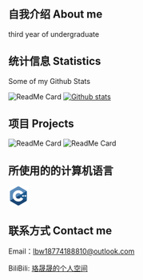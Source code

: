 ## 自我介绍  About me

third year of undergraduate

## 统计信息 Statistics

Some of my Github Stats

![ReadMe Card](https://github-readme-stats-git-masterrstaa-rickstaa.vercel.app/api/top-langs/?username=Lenc1)
[![Github stats](https://github-readme-stats.vercel.app/api?username=Lenc1&show_icons=true&include_all_commits=true)](https://github.com/Lenc1/github-readme-stats)

## 项目 Projects

![ReadMe Card](https://github-readme-stats.vercel.app/api/pin/?username=Lenc1&repo=Memo)
![ReadMe Card](https://github-readme-stats.vercel.app/api/pin/?username=Lenc1&repo=Sound_Channel_Detect)

## 所使用的的计算机语言

 <code><img height="40" src="https://raw.githubusercontent.com/github/explore/80688e429a7d4ef2fca1e82350fe8e3517d3494d/topics/cpp/cpp.png" alt="cpp"></code>

## 联系方式 Contact me

Email：lbw18774188810@outlook.com

BiliBili: [珞晟晟的个人空间](https://space.bilibili.com/312714981?spm_id_from=333.788.0.0)
